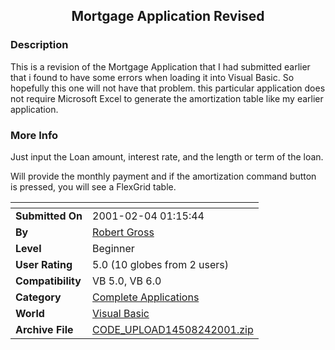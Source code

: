 ﻿<div align="center">

## Mortgage Application Revised


</div>

### Description

This is a revision of the Mortgage Application that I had submitted earlier that i found to have some errors when loading it into Visual Basic. So hopefully this one will not have that problem. this particular application does not require Microsoft Excel to generate the amortization table like my earlier application.
 
### More Info
 
Just input the Loan amount, interest rate, and the length or term of the loan.

Will provide the monthly payment and if the amortization command button is pressed, you will see a FlexGrid table.


<span>             |<span>
---                |---
**Submitted On**   |2001-02-04 01:15:44
**By**             |[Robert Gross](https://github.com/Planet-Source-Code/PSCIndex/blob/master/ByAuthor/robert-gross.md)
**Level**          |Beginner
**User Rating**    |5.0 (10 globes from 2 users)
**Compatibility**  |VB 5\.0, VB 6\.0
**Category**       |[Complete Applications](https://github.com/Planet-Source-Code/PSCIndex/blob/master/ByCategory/complete-applications__1-27.md)
**World**          |[Visual Basic](https://github.com/Planet-Source-Code/PSCIndex/blob/master/ByWorld/visual-basic.md)
**Archive File**   |[CODE\_UPLOAD14508242001\.zip](https://github.com/Planet-Source-Code/robert-gross-mortgage-application-revised__1-14993/archive/master.zip)








